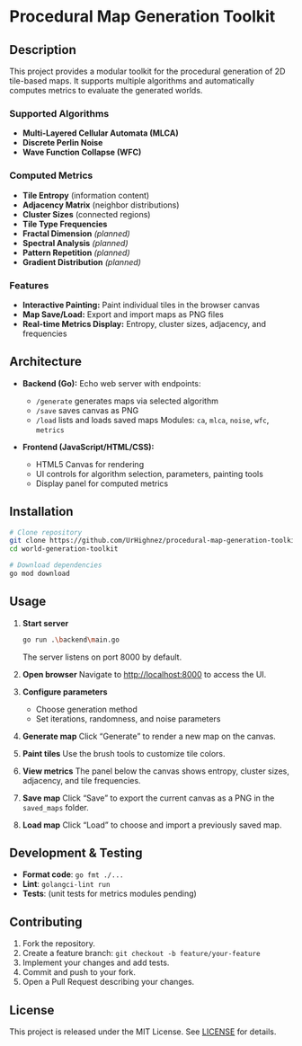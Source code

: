 # Procedural Map Generation Toolkit

## Description

This project provides a modular toolkit for the procedural generation of 2D tile-based maps. It supports multiple algorithms and automatically computes metrics to evaluate the generated worlds.

### Supported Algorithms

* **Multi-Layered Cellular Automata (MLCA)**
* **Discrete Perlin Noise**
* **Wave Function Collapse (WFC)**

### Computed Metrics

* **Tile Entropy** (information content)
* **Adjacency Matrix** (neighbor distributions)
* **Cluster Sizes** (connected regions)
* **Tile Type Frequencies**
* **Fractal Dimension** *(planned)*
* **Spectral Analysis** *(planned)*
* **Pattern Repetition** *(planned)*
* **Gradient Distribution** *(planned)*

### Features

* **Interactive Painting:** Paint individual tiles in the browser canvas
* **Map Save/Load:** Export and import maps as PNG files
* **Real-time Metrics Display:** Entropy, cluster sizes, adjacency, and frequencies

## Architecture

* **Backend (Go):** Echo web server with endpoints:

    * `/generate` generates maps via selected algorithm
    * `/save` saves canvas as PNG
    * `/load` lists and loads saved maps
      Modules: `ca`, `mlca`, `noise`, `wfc`, `metrics`
* **Frontend (JavaScript/HTML/CSS):**

    * HTML5 Canvas for rendering
    * UI controls for algorithm selection, parameters, painting tools
    * Display panel for computed metrics

## Installation

```bash
# Clone repository
git clone https://github.com/UrHighnez/procedural-map-generation-toolkit.git
cd world-generation-toolkit

# Download dependencies
go mod download
```

## Usage

1. **Start server**

   ```bash
   go run .\backend\main.go
   ```

   The server listens on port 8000 by default.

2. **Open browser**
   Navigate to [http://localhost:8000](http://localhost:8000) to access the UI.

3. **Configure parameters**

    * Choose generation method
    * Set iterations, randomness, and noise parameters

4. **Generate map**
   Click “Generate” to render a new map on the canvas.

5. **Paint tiles**
   Use the brush tools to customize tile colors.

6. **View metrics**
   The panel below the canvas shows entropy, cluster sizes, adjacency, and tile frequencies.

7. **Save map**
   Click “Save” to export the current canvas as a PNG in the `saved_maps` folder.

8. **Load map**
   Click “Load” to choose and import a previously saved map.

## Development & Testing

* **Format code**: `go fmt ./...`
* **Lint**: `golangci-lint run`
* **Tests**: (unit tests for metrics modules pending)

## Contributing

1. Fork the repository.
2. Create a feature branch: `git checkout -b feature/your-feature`
3. Implement your changes and add tests.
4. Commit and push to your fork.
5. Open a Pull Request describing your changes.

## License

This project is released under the MIT License. See [LICENSE](LICENSE) for details.

